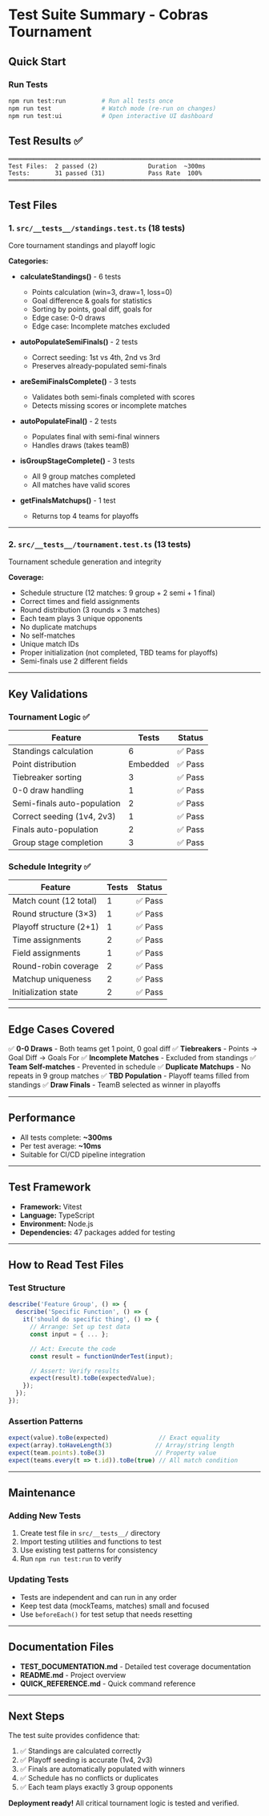 # Test Suite Summary - Cobras Tournament

## Quick Start

### Run Tests
```bash
npm run test:run          # Run all tests once
npm run test              # Watch mode (re-run on changes)
npm run test:ui           # Open interactive UI dashboard
```

## Test Results ✅

```
════════════════════════════════════════════════════════════════════════════════
Test Files:  2 passed (2)              Duration  ~300ms
Tests:       31 passed (31)            Pass Rate  100%
════════════════════════════════════════════════════════════════════════════════
```

## Test Files

### 1. `src/__tests__/standings.test.ts` (18 tests)
Core tournament standings and playoff logic

**Categories:**
- **calculateStandings()** - 6 tests
  - Points calculation (win=3, draw=1, loss=0)
  - Goal difference & goals for statistics
  - Sorting by points, goal diff, goals for
  - Edge case: 0-0 draws
  - Edge case: Incomplete matches excluded

- **autoPopulateSemiFinals()** - 2 tests
  - Correct seeding: 1st vs 4th, 2nd vs 3rd
  - Preserves already-populated semi-finals

- **areSemiFinalsComplete()** - 3 tests
  - Validates both semi-finals completed with scores
  - Detects missing scores or incomplete matches

- **autoPopulateFinal()** - 2 tests
  - Populates final with semi-final winners
  - Handles draws (takes teamB)

- **isGroupStageComplete()** - 3 tests
  - All 9 group matches completed
  - All matches have valid scores

- **getFinalsMatchups()** - 1 test
  - Returns top 4 teams for playoffs

---

### 2. `src/__tests__/tournament.test.ts` (13 tests)
Tournament schedule generation and integrity

**Coverage:**
- Schedule structure (12 matches: 9 group + 2 semi + 1 final)
- Correct times and field assignments
- Round distribution (3 rounds × 3 matches)
- Each team plays 3 unique opponents
- No duplicate matchups
- No self-matches
- Unique match IDs
- Proper initialization (not completed, TBD teams for playoffs)
- Semi-finals use 2 different fields

---

## Key Validations

### Tournament Logic ✅
| Feature | Tests | Status |
|---------|-------|--------|
| Standings calculation | 6 | ✅ Pass |
| Point distribution | Embedded | ✅ Pass |
| Tiebreaker sorting | 3 | ✅ Pass |
| 0-0 draw handling | 1 | ✅ Pass |
| Semi-finals auto-population | 2 | ✅ Pass |
| Correct seeding (1v4, 2v3) | 1 | ✅ Pass |
| Finals auto-population | 2 | ✅ Pass |
| Group stage completion | 3 | ✅ Pass |

### Schedule Integrity ✅
| Feature | Tests | Status |
|---------|-------|--------|
| Match count (12 total) | 1 | ✅ Pass |
| Round structure (3×3) | 1 | ✅ Pass |
| Playoff structure (2+1) | 1 | ✅ Pass |
| Time assignments | 2 | ✅ Pass |
| Field assignments | 1 | ✅ Pass |
| Round-robin coverage | 2 | ✅ Pass |
| Matchup uniqueness | 2 | ✅ Pass |
| Initialization state | 2 | ✅ Pass |

---

## Edge Cases Covered

✅ **0-0 Draws** - Both teams get 1 point, 0 goal diff
✅ **Tiebreakers** - Points → Goal Diff → Goals For
✅ **Incomplete Matches** - Excluded from standings
✅ **Team Self-matches** - Prevented in schedule
✅ **Duplicate Matchups** - No repeats in 9 group matches
✅ **TBD Population** - Playoff teams filled from standings
✅ **Draw Finals** - TeamB selected as winner in playoffs

---

## Performance

- All tests complete: **~300ms**
- Per test average: **~10ms**
- Suitable for CI/CD pipeline integration

---

## Test Framework

- **Framework:** Vitest
- **Language:** TypeScript
- **Environment:** Node.js
- **Dependencies:** 47 packages added for testing

---

## How to Read Test Files

### Test Structure
```typescript
describe('Feature Group', () => {
  describe('Specific Function', () => {
    it('should do specific thing', () => {
      // Arrange: Set up test data
      const input = { ... };

      // Act: Execute the code
      const result = functionUnderTest(input);

      // Assert: Verify results
      expect(result).toBe(expectedValue);
    });
  });
});
```

### Assertion Patterns
```typescript
expect(value).toBe(expected)              // Exact equality
expect(array).toHaveLength(3)            // Array/string length
expect(team.points).toBe(3)              // Property value
expect(teams.every(t => t.id)).toBe(true) // All match condition
```

---

## Maintenance

### Adding New Tests
1. Create test file in `src/__tests__/` directory
2. Import testing utilities and functions to test
3. Use existing test patterns for consistency
4. Run `npm run test:run` to verify

### Updating Tests
- Tests are independent and can run in any order
- Keep test data (mockTeams, matches) small and focused
- Use `beforeEach()` for test setup that needs resetting

---

## Documentation Files

- **TEST_DOCUMENTATION.md** - Detailed test coverage documentation
- **README.md** - Project overview
- **QUICK_REFERENCE.md** - Quick command reference

---

## Next Steps

The test suite provides confidence that:
1. ✅ Standings are calculated correctly
2. ✅ Playoff seeding is accurate (1v4, 2v3)
3. ✅ Finals are automatically populated with winners
4. ✅ Schedule has no conflicts or duplicates
5. ✅ Each team plays exactly 3 group opponents

**Deployment ready!** All critical tournament logic is tested and verified.
